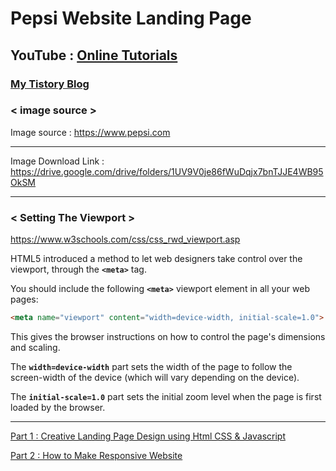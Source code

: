 # Pepsi Website Landing Page

## YouTube : [Online Tutorials](https://www.youtube.com/channel/UCbwXnUipZsLfUckBPsC7Jog)

### [My Tistory Blog]()

### < image source >

Image source : https://www.pepsi.com

---

Image Download Link : https://drive.google.com/drive/folders/1UV9V0je86fWuDqjx7bnTJJE4WB95OkSM

---

### < Setting The Viewport >

https://www.w3schools.com/css/css_rwd_viewport.asp

HTML5 introduced a method to let web designers take control over the viewport, through the **`<meta>`** tag.

You should include the following **`<meta>`** viewport element in all your web pages:

```html
<meta name="viewport" content="width=device-width, initial-scale=1.0">
```

This gives the browser instructions on how to control the page's dimensions and scaling.

The **`width=device-width`** part sets the width of the page to follow the screen-width of the device (which will vary depending on the device).

The **`initial-scale=1.0`** part sets the initial zoom level when the page is first loaded by the browser.

---

[Part 1 : Creative Landing Page Design using Html CSS & Javascript](https://www.youtube.com/watch?v=s_z5laE4KTw)

[Part 2 : How to Make Responsive Website](https://www.youtube.com/watch?v=hlYbsAnn3LM&t=0s)
